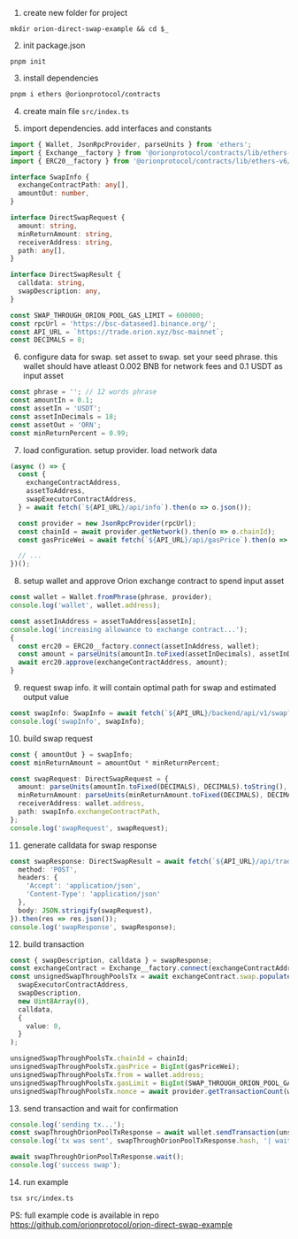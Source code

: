 1. create new folder for project
```
mkdir orion-direct-swap-example && cd $_
```

2. init package.json
```
pnpm init
```

3. install dependencies
```sh
pnpm i ethers @orionprotocol/contracts
```

4. create main file `src/index.ts`

5. import dependencies. add interfaces and constants
```ts
import { Wallet, JsonRpcProvider, parseUnits } from 'ethers';
import { Exchange__factory } from '@orionprotocol/contracts/lib/ethers-v6/factories/Exchange__factory';
import { ERC20__factory } from '@orionprotocol/contracts/lib/ethers-v6/factories/ERC20__factory';

interface SwapInfo {
  exchangeContractPath: any[],
  amountOut: number,
}

interface DirectSwapRequest {
  amount: string,
  minReturnAmount: string,
  receiverAddress: string,
  path: any[],
}

interface DirectSwapResult {
  calldata: string,
  swapDescription: any,
}

const SWAP_THROUGH_ORION_POOL_GAS_LIMIT = 600000;
const rpcUrl = 'https://bsc-dataseed1.binance.org/';
const API_URL = `https://trade.orion.xyz/bsc-mainnet`;
const DECIMALS = 8;
```

6. configure data for swap. set asset to swap.
set your seed phrase. this wallet should have atleast 0.002 BNB for network fees and 0.1 USDT as input asset
```ts
const phrase = ''; // 12 words phrase
const amountIn = 0.1;
const assetIn = 'USDT';
const assetInDecimals = 18;
const assetOut = 'ORN';
const minReturnPercent = 0.99;
```

7. load configuration. setup provider. load network data
```ts
(async () => {
  const {
    exchangeContractAddress,
    assetToAddress,
    swapExecutorContractAddress,
  } = await fetch(`${API_URL}/api/info`).then(o => o.json());

  const provider = new JsonRpcProvider(rpcUrl);
  const chainId = await provider.getNetwork().then(o => o.chainId);
  const gasPriceWei = await fetch(`${API_URL}/api/gasPrice`).then(o => o.json());

  // ...
})();
```

8. setup wallet and approve Orion exchange contract to spend input asset
```ts
const wallet = Wallet.fromPhrase(phrase, provider);
console.log('wallet', wallet.address);

const assetInAddress = assetToAddress[assetIn];
console.log('increasing allowance to exchange contract...');
{
  const erc20 = ERC20__factory.connect(assetInAddress, wallet);
  const amount = parseUnits(amountIn.toFixed(assetInDecimals), assetInDecimals).toString();
  await erc20.approve(exchangeContractAddress, amount);
}
```

9. request swap info. it will contain optimal path for swap and estimated output value
```ts
const swapInfo: SwapInfo = await fetch(`${API_URL}/backend/api/v1/swap?amountIn=${amountIn}&assetOut=${assetOut}&assetIn=${assetIn}&exchanges=pools`).then(res => res.json());
console.log('swapInfo', swapInfo);
```

10. build swap request
```ts
const { amountOut } = swapInfo;
const minReturnAmount = amountOut * minReturnPercent;

const swapRequest: DirectSwapRequest = {
  amount: parseUnits(amountIn.toFixed(DECIMALS), DECIMALS).toString(),
  minReturnAmount: parseUnits(minReturnAmount.toFixed(DECIMALS), DECIMALS).toString(),
  receiverAddress: wallet.address,
  path: swapInfo.exchangeContractPath,
};
console.log('swapRequest', swapRequest);
```

11. generate calldata for swap response
```ts
const swapResponse: DirectSwapResult = await fetch(`${API_URL}/api/trade/generate-swap-calldata`, {
  method: 'POST',
  headers: {
    'Accept': 'application/json',
    'Content-Type': 'application/json'
  },
  body: JSON.stringify(swapRequest),
}).then(res => res.json());
console.log('swapResponse', swapResponse);
```

12. build transaction
```ts
const { swapDescription, calldata } = swapResponse;
const exchangeContract = Exchange__factory.connect(exchangeContractAddress, provider);
const unsignedSwapThroughPoolsTx = await exchangeContract.swap.populateTransaction(
  swapExecutorContractAddress,
  swapDescription,
  new Uint8Array(0),
  calldata,
  {
    value: 0,
  }
);

unsignedSwapThroughPoolsTx.chainId = chainId;
unsignedSwapThroughPoolsTx.gasPrice = BigInt(gasPriceWei);
unsignedSwapThroughPoolsTx.from = wallet.address;
unsignedSwapThroughPoolsTx.gasLimit = BigInt(SWAP_THROUGH_ORION_POOL_GAS_LIMIT);
unsignedSwapThroughPoolsTx.nonce = await provider.getTransactionCount(wallet.address, 'pending');
```

13. send transaction and wait for confirmation
```ts
console.log('sending tx...');
const swapThroughOrionPoolTxResponse = await wallet.sendTransaction(unsignedSwapThroughPoolsTx);
console.log('tx was sent', swapThroughOrionPoolTxResponse.hash, '| wait for confirmation...')

await swapThroughOrionPoolTxResponse.wait();
console.log('success swap');
```

14. run example
```sh
tsx src/index.ts
```

PS: full example code is available in repo https://github.com/orionprotocol/orion-direct-swap-example

